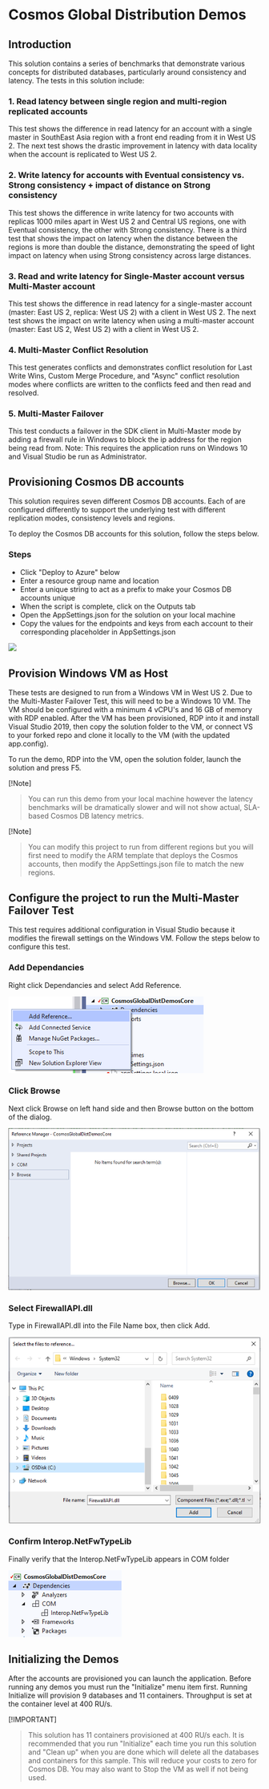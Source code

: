 # Cosmos Global Distribution Demos

## Introduction

This solution contains a series of benchmarks that demonstrate various concepts for distributed databases, particularly around 
consistency and latency. The tests in this solution include:

### 1. Read latency between single region and multi-region replicated accounts

This test shows the difference in read latency for an account with a single master in SouthEast Asia region with a front end 
reading from it in West US 2. The next test shows the drastic improvement in latency with data locality when the account is 
replicated to West US 2.

### 2. Write latency for accounts with Eventual consistency vs. Strong consistency + impact of distance on Strong consistency

This test shows the difference in write latency for two accounts with replicas 1000 miles apart in West US 2 and Central US regions,
one with Eventual consistency, the other with Strong consistency. There is a third test that shows the impact on latency when the 
distance between the regions is more than double the distance, demonstrating the speed of light impact on latency when using Strong 
consistency across large distances.

### 3. Read and write latency for Single-Master account versus Multi-Master account

This test shows the difference in read latency for a single-master account (master: East US 2, replica: West US 2) with a client in 
West US 2. The next test shows the impact on write latency when using a multi-master account (master: East US 2, West US 2) with 
a client in West US 2.

### 4. Multi-Master Conflict Resolution

This test generates conflicts and demonstrates conflict resolution for Last Write Wins, Custom Merge Procedure, and "Async" conflict 
resolution modes where conflicts are written to the conflicts feed and then read and resolved.

### 5. Multi-Master Failover

This test conducts a failover in the SDK client in Multi-Master mode by adding a firewall rule in Windows to block the ip address for 
the region being read from. Note: This requires the application runs on Windows 10 and Visual Studio be run as Administrator.

## Provisioning Cosmos DB accounts

This solution requires seven different Cosmos DB accounts. Each of are configured differently to support the underlying test with 
different replication modes, consistency levels and regions.

To deploy the Cosmos DB accounts for this solution, follow the steps below.

### Steps

- Click "Deploy to Azure" below
- Enter a resource group name and location
- Enter a unique string to act as a prefix to make your Cosmos DB accounts unique
- When the script is complete, click on the Outputs tab
- Open the AppSettings.json for the solution on your local machine
- Copy the values for the endpoints and keys from each account to their corresponding placeholder in AppSettings.json

<a href="https://portal.azure.com/#create/Microsoft.Template/uri/https%3A%2F%2Fraw.githubusercontent.com%2Fazurecosmosdb%2Fglobal-distribution-demos%2Finfra%2Fmain%2FCosmosGlobalDistDemos%2Fazuredeploy.json" target="_blank">
    <img src="http://azuredeploy.net/deploybutton.png"/>
</a>

## Provision Windows VM as Host

These tests are designed to run from a Windows VM in West US 2. Due to the Multi-Master Failover Test, this will need to be a Windows 10 VM.
The VM should be configured with a minimum 4 vCPU's and 16 GB of memory with RDP enabled. After the VM has been provisioned, RDP into it 
and install Visual Studio 2019, then copy the solution folder to the VM, or connect VS to your forked repo and clone it locally to the 
VM (with the updated app.config).

To run the demo, RDP into the VM, open the solution folder, launch the solution and press F5.

[!Note]
> You can run this demo from your local machine however the latency benchmarks will be dramatically slower and will not show actual, 
SLA-based Cosmos DB latency metrics.

[!Note]
> You can modify this project to run from different regions but you will first need to modify the ARM template that deploys the Cosmos 
accounts, then modify the AppSettings.json file to match the new regions.

## Configure the project to run the Multi-Master Failover Test

This test requires additional configuration in Visual Studio because it modifies the firewall settings on the Windows VM. Follow the 
steps below to configure this test.

### Add Dependancies

Right click Dependancies and select Add Reference.

![Dependancies Pane](./assets/AddRef1.PNG)

### Click Browse

Next click Browse on left hand side and then Browse button on the bottom of the dialog.

![Browse](./assets/AddRef2.PNG)

### Select FirewallAPI.dll

Type in FirewallAPI.dll into the File Name box, then click Add.

![Add](./assets/AddRef3.PNG)

### Confirm Interop.NetFwTypeLib

Finally verify that the Interop.NetFwTypeLib appears in COM folder

![Verify](./assets/AddRef4.PNG)

## Initializing the Demos

After the accounts are provisioned you can launch the application. Before running any demos you must run the "Initialize" menu item first.
Running Initialize will provision 9 databases and 11 containers. Throughput is set at the container level at 400 RU/s.

[!IMPORTANT]
> This solution has 11 containers provisioned at 400 RU/s each. It is recommended that you run "Initialize" each time you run this 
solution and "Clean up" when you are done which will delete all the databases and containers for this sample. This will reduce your 
costs to zero for Cosmos DB. You may also want to Stop the VM as well if not being used.
